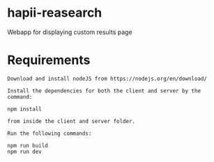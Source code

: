 # hapii-reasearch
Webapp for displaying custom results page

# Requirements
```
Download and install nodeJS from https://nodejs.org/en/download/

Install the dependencies for both the client and server by the command:

npm install

from inside the client and server folder.

Run the following commands:

npm run build
npm run dev
```

